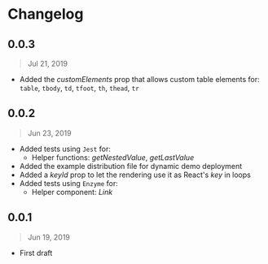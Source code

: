 # Changelog

## 0.0.3

> Jul 21, 2019

- Added the _customElements_ prop that allows custom table elements for:
  `table`, `tbody`, `td`, `tfoot`, `th`, `thead`, `tr`

## 0.0.2

> Jun 23, 2019

- Added tests using `Jest` for:
  - Helper functions: _getNestedValue_, _getLastValue_
- Added the example distribution file for dynamic demo deployment
- Added a _keyId_ prop to let the rendering use it as React's _key_ in loops
- Added tests using `Enzyme` for:
  - Helper component: _Link_

## 0.0.1

> Jun 19, 2019

- First draft
